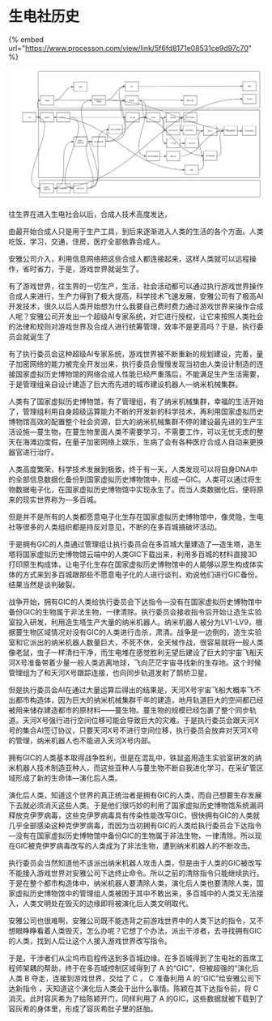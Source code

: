 # 生电社历史

{% embed url="https://www.processon.com/view/link/5f6fd8171e08531ce9d97c70" %}

![](../.gitbook/assets/sheng-dian-she-li-shi-.png)

往生界在进入生电社会以后，合成人技术高度发达，

由最开始合成人只是用于生产工具，到后来逐渐进入人类的生活的各个方面。人类吃饭，学习，交通，住房，医疗全部依靠合成人。

安雅公司介入，利用信息网络把这些合成人都连接起来，这样人类就可以远程操作，省时省力，于是，游戏世界就诞生了。

有了游戏世界，往生界的一切生产，生活，社会活动都可以通过执行游戏世界操作合成人来进行，生产力得到了极大提高，科学技术飞速发展，安雅公司有了极高AI开发技术，很久以后人类开始想为什么我要自己费时费力通过游戏世界来操作合成人呢？安雅公司开发出一个超级AI专家系统，对它进行授权，让它来按照人类社会的法律和规则对游戏世界及合成人进行统筹管理，效率不是更高吗？于是，执行委员会就诞生了

有了执行委员会这种超级AI专家系统，游戏世界被不断重新的规划建设，完善，量子加密网络的能力被完全开发出来，执行委员会慢慢发现当初由人类设计制造的连接国家虚拟历史博物馆的网络合成人性能已经严重落后，不能满足生产生活需要，于是管理组亲自设计建造了巨大而先进的城市建设机器人—纳米机械集群。

人类有了国家虚拟历史博物馆，有了管理组，有了纳米机械集群，幸福的生活开始了，管理组利用自身超级运算能力不断的开发新的科学技术，再利用国家虚拟历史博物馆高效的配置整个社会资源，巨大的纳米机械集群不停的建设最先进的生产生活设施—蔓生物，在蔓生物里面人类不需要学习，不需要工作，可以无忧无虑的整天在海滩边度假，在量子加密网络上娱乐，生病了会有各种医疗合成人自动来更换器官进行治疗。

人类高度繁荣，科学技术发展到极致，终于有一天，人类发现可以将自身DNA中的全部信息数据化备份到国家虚拟历史博物馆中，形成—GIC。人类可以通过将生物数据电子化，在国家虚拟历史博物馆中实现永生了。而当人类数据化后，便将原来的现实世界称为—多百城。

但是并不是所有的人类都愿意电子化生存在国家虚拟历史博物馆中，像灵隐，生电社等很多的人类组织都是持反对意见，不断的在多百城搞破坏活动。

于是拥有GIC的人类通过管理组让执行委员会在多百城大量建造了—造生塔，造生塔将国家虚拟历史博物馆云端中的人类GIC下载出来，利用多百城的材料直接3D打印原生构成体，让电子化生存在国家虚拟历史博物馆中的人能够以原生构成体实体的方式来到多百城跟那些不愿意电子化的人进行谈判，劝说他们进行GIC备份。结果当然是谈判破裂。

战争开始，拥有GIC的人类给执行委员会下达指令—没有在国家虚拟历史博物馆中备份GIC的生物属于非法生物，一律清除。执行委员会接收指令后开始让造生实验室投入研发，利用造生塔生产大量的纳米机器人。纳米机器人被分为LV1-LV9，根据蔓生物区域情况对没有GIC的人类进行击杀，肃清。战争是一边倒的，造生实验室和它派出的纳米机器人数量巨大，不死不休，全天候作战，很容易就将一般人类像老鼠，虫子一样清扫干净，而生电堆在感觉胜利无望后建设了巨大的宇宙飞船天河X号准备带着少量一般人类逃离地球，飞向茫茫宇宙寻找新的生存地。这个时候管理组为了和天河X号跟踪连接，也向同步轨道发射了鹊桥卫星。

但是执行委员会AI在通过大量运算后得出的结果是，天河X号宇宙飞船大概率飞不出都市构造体，因为巨大的纳米机械集群千年的建造，地月轨道巨大的空间都已经被用来储存建造都市的原材料——蔓生物。蔓生物的规模已经包裹了整个同步轨道。天河X号强行进行空间位移可能会导致巨大的灾难。于是执行委员会跟天河X号的集合AI签订协议，只要天河X号不进行空间位移，执行委员会放弃对天河X号的管理，纳米机器人也不能进入天河X号内部。

拥有GIC的人类基本取得战争胜利，但是在混乱中，铁鼠盗用造生实验室研发的纳米机器人技术制造亚种人，而这些亚种人与蔓生物不断自我进化学习，在采矿管区域形成了新的生命体—演化后人类。

演化后人类，知道这个世界的真正统治者是拥有GIC的人类，而自己想要生存发展下去就必须消灭这些人类。于是他们很巧妙的利用了国家虚拟历史博物馆系统漏洞释放克伊罗病毒，这些克伊罗病毒具有传染性能改写GIC，很快拥有GIC的人类就几乎全部感染这种克伊罗病毒，而因为当初拥有GIC的人类给执行委员会下达指令—没有在国家虚拟历史博物馆中备份GIC的生物属于非法生物，一律清除。所以现在GIC被克伊罗病毒改写的人类成为了非法生物，遭到纳米机器人的不断攻击。

执行委员会当然知道他不该派出纳米机器人攻击人类，但是由于人类的GIC被改写不能接入游戏世界对安雅公司下达终止命令。所以之前的清除指令只能继续执行。于是在整个都市构造体中，纳米机器人要清除人类，演化后人类也要清除人类，国家虚拟历史博物馆中的管理组人类被困于其中不敢出来，多百城中的人类又无法接入，人类文明处在毁灭的边缘即将被演化后人类文明取代。

安雅公司也很难啊，安雅公司既不能违背之前游戏世界中的人类下达的指令，又不想眼睁睁看着人类毁灭，怎么办呢？它想了个办法，派出干涉者，去寻找拥有GIC的人类，找到人后让这个人接入游戏世界改写指令。

于是，干涉者们从尘坞市启程传送到多百城边缘。在多百城得到了生电社的首席工程师架耦的帮助，终于在多百城控制区域得到了 A 的“GIC”，但被超强的“演化后人类  B 夺走，连接到游戏世界，交给了 C ， C 准备利用 A 的“GIC”给安雅公司下达新指令 ，天知道这个演化后人类会干出什么事情。陈颖在其下达指令前，将 C 消灭。此时容灰希为了给陈颖开门，同样利用了 A 的GIC，这些数据就被下载到了容灰希的身体里，形成了容灰希肚子里的胚胎。

